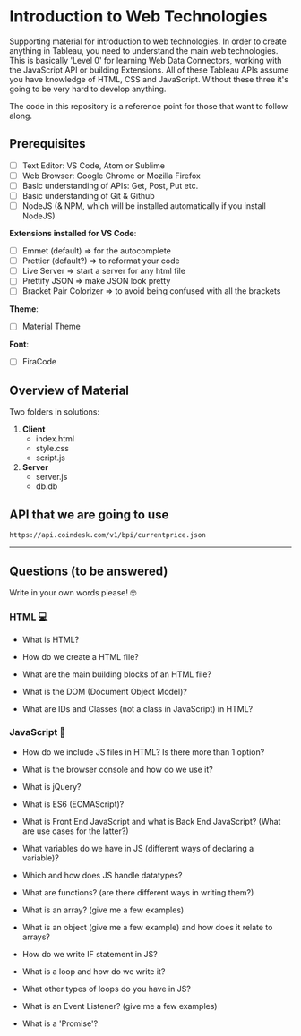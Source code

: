 # **Introduction to Web Technologies**

Supporting material for introduction to web technologies. In order to create anything in Tableau, you need to understand the main web technologies. This is basically 'Level 0' for learning Web Data Connectors, working with the JavaScript API or building Extensions. All of these Tableau APIs assume you have knowledge of HTML, CSS and JavaScript. Without these three it's going to be very hard to develop anything.

The code in this repository is a reference point for those that want to follow along.

## **Prerequisites**

- [ ] Text Editor: VS Code, Atom or Sublime
- [ ] Web Browser: Google Chrome or Mozilla Firefox
- [ ] Basic understanding of APIs: Get, Post, Put etc.
- [ ] Basic understanding of Git & Github
- [ ] NodeJS (& NPM, which will be installed automatically if you install NodeJS)

**Extensions installed for VS Code**:

- [ ] Emmet (default) => for the autocomplete
- [ ] Prettier (default?) => to reformat your code
- [ ] Live Server => start a server for any html file
- [ ] Prettify JSON => make JSON look pretty
- [ ] Bracket Pair Colorizer => to avoid being confused with all the brackets

**Theme**:

- [ ] Material Theme

**Font**:

- [ ] FiraCode

## Overview of Material

Two folders in solutions:

1. **Client**
   - index.html
   - style.css
   - script.js
2. **Server**
   - server.js
   - db.db

## API that we are going to use

```
https://api.coindesk.com/v1/bpi/currentprice.json

```

---

## Questions (to be answered)

Write in your own words please! 🤓

### **HTML** 💻

- What is HTML?

- How do we create a HTML file?

- What are the main building blocks of an HTML file?

- What is the DOM (Document Object Model)?

- What are IDs and Classes (not a class in JavaScript) in HTML?

### **JavaScript** 🚀

- How do we include JS files in HTML? Is there more than 1 option?

- What is the browser console and how do we use it?

- What is jQuery?

- What is ES6 (ECMAScript)?

- What is Front End JavaScript and what is Back End JavaScript? (What are use cases for the latter?)

- What variables do we have in JS (different ways of declaring a variable)?

- Which and how does JS handle datatypes?

- What are functions? (are there different ways in writing them?)

- What is an array? (give me a few examples)

- What is an object (give me a few example) and how does it relate to arrays?

- How do we write IF statement in JS?

- What is a loop and how do we write it?

- What other types of loops do you have in JS?

- What is an Event Listener? (give me a few examples)

- What is a 'Promise'?
